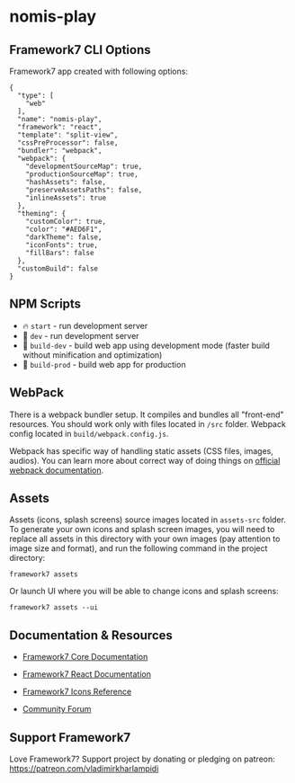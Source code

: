 # nomis-play

## Framework7 CLI Options

Framework7 app created with following options:

```
{
  "type": [
    "web"
  ],
  "name": "nomis-play",
  "framework": "react",
  "template": "split-view",
  "cssPreProcessor": false,
  "bundler": "webpack",
  "webpack": {
    "developmentSourceMap": true,
    "productionSourceMap": true,
    "hashAssets": false,
    "preserveAssetsPaths": false,
    "inlineAssets": true
  },
  "theming": {
    "customColor": true,
    "color": "#AED6F1",
    "darkTheme": false,
    "iconFonts": true,
    "fillBars": false
  },
  "customBuild": false
}
```

## NPM Scripts

* 🔥 `start` - run development server
* 🔧 `dev` - run development server
* 🔧 `build-dev` - build web app using development mode (faster build without minification and optimization)
* 🔧 `build-prod` - build web app for production

## WebPack

There is a webpack bundler setup. It compiles and bundles all "front-end" resources. You should work only with files located in `/src` folder. Webpack config located in `build/webpack.config.js`.

Webpack has specific way of handling static assets (CSS files, images, audios). You can learn more about correct way of doing things on [official webpack documentation](https://webpack.js.org/guides/asset-management/).
## Assets

Assets (icons, splash screens) source images located in `assets-src` folder. To generate your own icons and splash screen images, you will need to replace all assets in this directory with your own images (pay attention to image size and format), and run the following command in the project directory:

```
framework7 assets
```

Or launch UI where you will be able to change icons and splash screens:

```
framework7 assets --ui
```

## Documentation & Resources

* [Framework7 Core Documentation](https://framework7.io/docs/)

* [Framework7 React Documentation](https://framework7.io/react/)

* [Framework7 Icons Reference](https://framework7.io/icons/)
* [Community Forum](https://forum.framework7.io)

## Support Framework7

Love Framework7? Support project by donating or pledging on patreon:
https://patreon.com/vladimirkharlampidi
